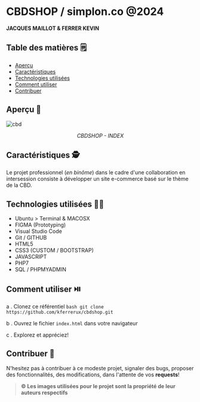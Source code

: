 # CBDSHOP / simplon.co @2024

**JACQUES MAILLOT & FERRER KEVIN**

## Table des matières 🗒️

- [Aperçu](#aperçu)
- [Caractéristiques](#caractéristiques)
- [Technologies utilisées](#technologies-utilisées)
- [Comment utiliser](#comment-utiliser)
- [Contribuer](#contribuer)

## Aperçu 👀

![cbd](https://github.com/kferrerux/cbdshop/assets/77007630/4d8c2a90-43a0-4dbc-8b39-9a4f3856e681)
_<p align=center>CBDSHOP - INDEX</p>_

## Caractéristiques 🕵️

Le projet professionnel (_en binôme_) dans le cadre d'une collaboration en intersession consiste à développer un site e-commerce basé sur le thème de la CBD.

## Technologies utilisées 👨‍💻

- Ubuntu > Terminal & MACOSX
- FIGMA (Prototyping)
- Visual Studio Code
- Git / GITHUB
- HTML5
- CSS3 (CUSTOM / BOOTSTRAP)
- JAVASCRIPT
- PHP7
- SQL / PHPMYADMIN

## Comment utiliser ⏯️

a . Clonez ce référentiel
`bash
    git clone https://github.com/kferrerux/cbdshop.git
    `

b . Ouvrez le fichier `index.html` dans votre navigateur

c . Explorez et appréciez!

## Contribuer 🤝

N'hesitez pas à contribuer à ce modeste projet, signaler des bugs, proposer des fonctionnalités, des modifications, dans l'attente de vos **requests**!

> **© Les images utilisées pour le projet sont la propriété de leur auteurs respectifs**
